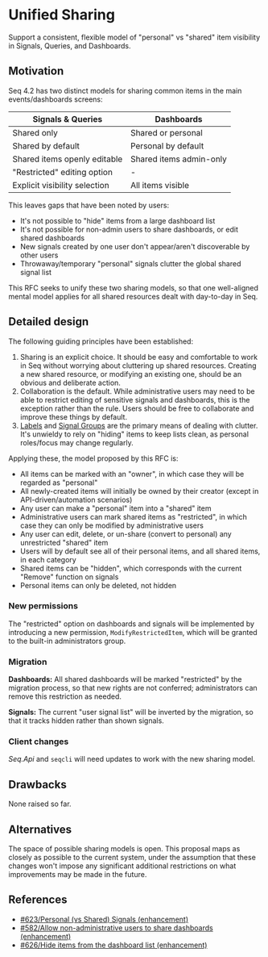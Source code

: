 # Unified Sharing

Support a consistent, flexible model of "personal" vs "shared" item visibility in Signals, Queries, and Dashboards.

## Motivation

Seq 4.2 has two distinct models for sharing common items in the main events/dashboards screens:

| Signals & Queries | Dashboards |
| --- | --- |
| Shared only | Shared or personal |
| Shared by default | Personal by default |
| Shared items openly editable | Shared items admin-only |
| "Restricted" editing option | - |
| Explicit visibility selection | All items visible |

This leaves gaps that have been noted by users:

 * It's not possible to "hide" items from a large dashboard list
 * It's not possible for non-admin users to share dashboards, or edit shared dashboards
 * New signals created by one user don't appear/aren't discoverable by other users
 * Throwaway/temporary "personal" signals clutter the global shared signal list

This RFC seeks to unify these two sharing models, so that one well-aligned mental model applies for all shared resources dealt with day-to-day in Seq.

## Detailed design

The following guiding principles have been established:

 1. Sharing is an explicit choice. It should be easy and comfortable to work in Seq without worrying about cluttering up shared resources. Creating a new shared resource, or modifying an existing one, should be an obvious and deliberate action.
 1. Collaboration is the default. While administrative users may need to be able to restrict editing of sensitive signals and dashboards, this is the exception rather than the rule. Users should be free to collaborate and improve these things by default.
 1. [Labels]() and [Signal Groups]() are the primary means of dealing with clutter. It's unwieldy to rely on "hiding" items to keep lists clean, as personal roles/focus may change regularly.

Applying these, the model proposed by this RFC is:

 * All items can be marked with an "owner", in which case they will be regarded as "personal"
 * All newly-created items will initially be owned by their creator (except in API-driven/automation scenarios)
 * Any user can make a "personal" item into a "shared" item
 * Administrative users can mark shared items as "restricted", in which case they can only be modified by administrative users
 * Any user can edit, delete, or un-share (convert to personal) any unrestricted "shared" item
 * Users will by default see all of their personal items, and all shared items, in each category
 * Shared items can be "hidden", which corresponds with the current "Remove" function on signals
 * Personal items can only be deleted, not hidden

### New permissions

The "restricted" option on dashboards and signals will be implemented by introducing a new permission, `ModifyRestrictedItem`, which will be granted to the built-in administrators group.

### Migration

**Dashboards:** All shared dashboards will be marked "restricted" by the migration process, so that new rights are not conferred; administrators can remove this restriction as needed.

**Signals:** The current "user signal list" will be inverted by the migration, so that it tracks hidden rather than shown signals.

### Client changes

_Seq.Api_ and `seqcli` will need updates to work with the new sharing model.

## Drawbacks

None raised so far.

## Alternatives

The space of possible sharing models is open. This proposal maps as closely as possible to the current system, under the assumption that these changes won't impose any significant additional restrictions on what improvements may be made in the future.

## References

 * [#623/Personal (vs Shared) Signals (enhancement)](#623)
 * [#582/Allow non-administrative users to share dashboards (enhancement)](#582)
 * [#626/Hide items from the dashboard list (enhancement)](#626)
